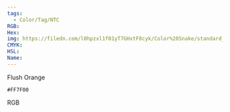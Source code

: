 ```yaml
---
tags:
  - Color/Tag/NTC
RGB:
Hex:
img: https://filedn.com/l0hpzxl1f01yT7GHxtF8cyk/Color%20Snake/standard_csv_to_svg/FF7F00.svg
CMYK:
HSL:
Name:
---
```

Flush Orange
```palette
#FF7F00
```
RGB
